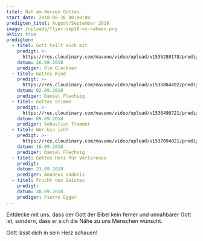 ```yaml
---
titel: Nah am Herzen Gottes
start_date: 2018-08-26 00:00:00
predigten_titel: August/September 2018
image: /uploads/flyer-sep18-vs-rahmen.png
aktiv: true
predigten:
  - titel: Gott teilt sich mit
    predigt: >-
      https://res.cloudinary.com/mavuno/video/upload/v1535280178/predigten/%20Nah%20an%20Gottes%20Herz/20180826_Predigt_Gloeckner_Nah_an_Gottes_Herz_01.mp3
    datum: 26.08.2018
    prediger: Ole Glöckner
  - titel: Gottes Kind
    predigt: >-
      https://res.cloudinary.com/mavuno/video/upload/v1535884492/predigten/%20Nah%20an%20Gottes%20Herz/20180902_Predigt_Flechsig_Nah_an_Gottes_Herz_02.mp3
    datum: 02.09.2018
    prediger: Daniel Flechsig
  - titel: Gottes Stimme
    predigt: >-
      https://res.cloudinary.com/mavuno/video/upload/v1536490721/predigten/%20Nah%20an%20Gottes%20Herz/20180909_Predigt_Trommer_Nah_an_Gottes_Herz_03.mp3
    datum: 09.09.2018
    prediger: Sebastian Trommer
  - titel: Wer bin ich?
    predigt: >-
      https://res.cloudinary.com/mavuno/video/upload/v1537094021/predigten/%20Nah%20an%20Gottes%20Herz/20180916_Predigt_Flechsig_Nah_an_Gottes_Herz_04.mp3
    datum: 16.09.2018
    prediger: Daniel Flechsig
  - titel: Gottes Herz für Verlorenes
    predigt:
    datum: 23.09.2018
    prediger: Amadeus Vadonis
  - titel: Frucht des Geistes
    predigt:
    datum: 30.09.2018
    prediger: Pierre Egger
---
```


Entdecke mit uns, dass der Gott der Bibel kein ferner und unnahbarer Gott ist, sondern, dass er sich die Nähe zu uns Menschen wünscht.

Gott lässt dich in sein Herz schauen!